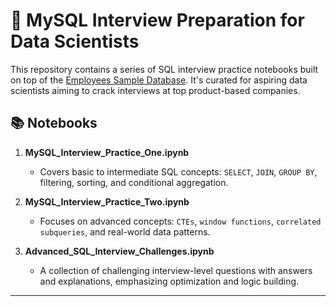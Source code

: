 # 🐬 MySQL Interview Preparation for Data Scientists

This repository contains a series of SQL interview practice notebooks built on top of the [Employees Sample Database](https://dev.mysql.com/doc/employee/en/). It's curated for aspiring data scientists aiming to crack interviews at top product-based companies.

## 📚 Notebooks

1. **MySQL_Interview_Practice_One.ipynb**
   - Covers basic to intermediate SQL concepts: `SELECT`, `JOIN`, `GROUP BY`, filtering, sorting, and conditional aggregation.

2. **MySQL_Interview_Practice_Two.ipynb**
   - Focuses on advanced concepts: `CTEs`, `window functions`, `correlated subqueries`, and real-world data patterns.

3. **Advanced_SQL_Interview_Challenges.ipynb**
   - A collection of challenging interview-level questions with answers and explanations, emphasizing optimization and logic building.

---